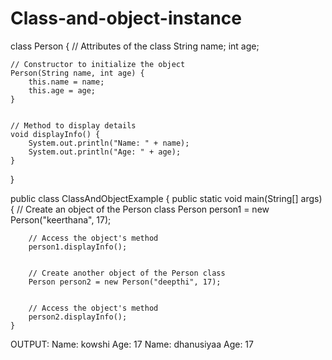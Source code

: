# Class-and-object-instance
class Person {
    // Attributes of the class
    String name;
    int age;


    // Constructor to initialize the object
    Person(String name, int age) {
        this.name = name;
        this.age = age;
    }


    // Method to display details
    void displayInfo() {
        System.out.println("Name: " + name);
        System.out.println("Age: " + age);
    }
}


public class ClassAndObjectExample {
    public static void main(String[] args) {
        // Create an object of the Person class
        Person person1 = new Person("keerthana", 17);


        // Access the object's method
        person1.displayInfo();


        // Create another object of the Person class
        Person person2 = new Person("deepthi", 17);


        // Access the object's method
        person2.displayInfo();
    }


OUTPUT:
Name: kowshi
Age: 17
Name: dhanusiyaa 
Age: 17
